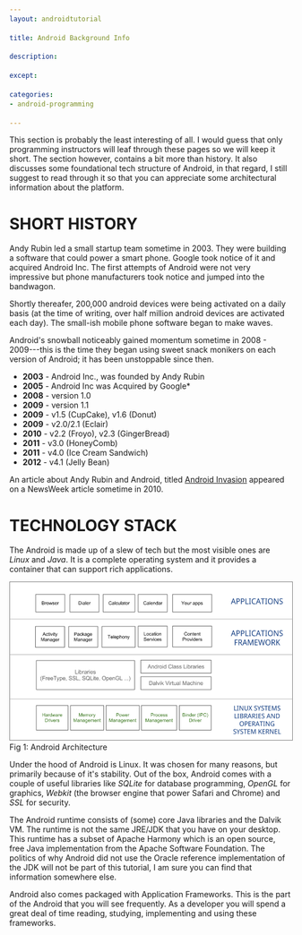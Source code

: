 ```yaml
---
layout: androidtutorial

title: Android Background Info

description:

except:

categories:
- android-programming

---
```



This section is probably the least interesting of all. I would guess that only programming instructors will leaf through these pages so we will keep it short. The section however, contains a bit more than history. It also discusses some foundational tech structure of Android, in that regard, I still suggest to read through it so that you can appreciate some architectural information about the platform.

#  SHORT HISTORY

Andy Rubin led a small startup team sometime in 2003. They were building a software that could power a smart phone. Google took notice of it and acquired Android Inc. The first attempts of Android were not very impressive but phone manufacturers took notice and jumped into the bandwagon.

Shortly thereafer, 200,000 android devices were being activated on a daily basis (at the time of writing, over half million android devices are activated each day). The small-ish mobile phone software began to make waves.

Android's snowball noticeably gained momentum sometime in 2008 - 2009---this is the time they began using sweet snack monikers on each version of Android; it has been unstoppable since then.

- **2003** - Android Inc., was founded by Andy Rubin
- **2005** - Android Inc was Acquired by Google*
- **2008** - version 1.0
- **2009** - version 1.1 
- **2009** - v1.5 (CupCake), v1.6 (Donut)
- **2009** - v2.0/2.1 (Eclair)
- **2010** - v2.2 (Froyo), v2.3 (GingerBread)
- **2011** - v3.0 (HoneyComb)
- **2011** - v4.0 (Ice Cream Sandwich)
- **2012** - v4.1 (Jelly Bean)

An article about Andy Rubin and Android, titled [Android Invasion](http://www.thedailybeast.com/newsweek/2010/10/03/how-android-is-transforming-mobile-computing.html) appeared on a NewsWeek article sometime in 2010. 

# TECHNOLOGY STACK

The Android is made up of a slew of tech but the most visible ones are *Linux* and *Java*. It is a complete operating system and it provides a container that can support rich applications. 

<img  src="/img/android-architecture.png" style="border: 1px solid gray">
<div id='lst'>Fig 1: Android Architecture</div>

Under the hood of Android is Linux. It was chosen for many reasons, but primarily because of it's stability. Out of the box, Android comes with a couple of useful libraries like *SQLite* for database programming, *OpenGL* for graphics, *Webkit* (the browser engine that power Safari and Chrome) and *SSL* for security.

The Android runtime consists of (some) core Java libraries and the Dalvik VM. The runtime is not the same JRE/JDK that you have on your desktop. This runtime has a subset of Apache Harmony which is an open source, free Java implementation from the Apache Software Foundation. The politics of why Android did not use the Oracle reference implementation of the JDK will not be part of this tutorial, I am sure you can find that information somewhere else.

Android also comes packaged with Application Frameworks. This is the part of the Android that you will see frequently. As a developer you will spend a great deal of time reading, studying, implementing and using these frameworks. 
